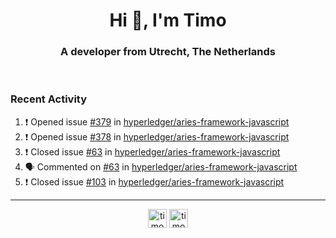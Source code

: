 <h1 align="center">Hi 👋, I'm Timo</h1>
<h3 align="center">A developer from Utrecht, The Netherlands</h3>
<br/>
<!-- https://github.com/rahuldkjain/github-profile-readme-generator --!>

<!--  <p align="left"><img src="https://github-readme-stats.vercel.app/api?username=timoglastra&show_icons=true&count_private=true&" alt="timoglastra" /></p> --!>

<!--
Github language stats
<p align="left"><img src="https://github-readme-stats.vercel.app/api/top-langs/?username=timoglastra&layout=compact" alt="timoglastra" /><p>
-->

<!-- Codestats language stats -->
<!-- <p align="left"><img src="https://codestats-readme.vercel.app/api/top-langs/?username=timoglastra&layout=compact&language_count=12" alt="timoglastra" /><p>    --!>
  
<h3>Recent Activity</h3>

<!--START_SECTION:activity-->
1. ❗️ Opened issue [#379](https://github.com/hyperledger/aries-framework-javascript/issues/379) in [hyperledger/aries-framework-javascript](https://github.com/hyperledger/aries-framework-javascript)
2. ❗️ Opened issue [#378](https://github.com/hyperledger/aries-framework-javascript/issues/378) in [hyperledger/aries-framework-javascript](https://github.com/hyperledger/aries-framework-javascript)
3. ❗️ Closed issue [#63](https://github.com/hyperledger/aries-framework-javascript/issues/63) in [hyperledger/aries-framework-javascript](https://github.com/hyperledger/aries-framework-javascript)
4. 🗣 Commented on [#63](https://github.com/hyperledger/aries-framework-javascript/issues/63) in [hyperledger/aries-framework-javascript](https://github.com/hyperledger/aries-framework-javascript)
5. ❗️ Closed issue [#103](https://github.com/hyperledger/aries-framework-javascript/issues/103) in [hyperledger/aries-framework-javascript](https://github.com/hyperledger/aries-framework-javascript)
<!--END_SECTION:activity-->

---

<p align="center">
<a href="https://twitter.com/timoglastra" target="blank"><img align="center" src="https://cdn.jsdelivr.net/npm/simple-icons@3.0.1/icons/twitter.svg" alt="timoglastra" height="30" width="30" /></a>
<a href="https://linkedin.com/in/timoglastra" target="blank"><img align="center" src="https://cdn.jsdelivr.net/npm/simple-icons@3.0.1/icons/linkedin.svg" alt="timoglastra" height="30" width="30" /></a>
</p>




